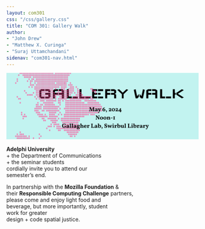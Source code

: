 ```yaml
---
layout: com301
css: "/css/gallery.css"
title: "COM 301: Gallery Walk"
author:
- "John Drew"
- "Matthew X. Curinga"
- "Suraj Uttamchandani"
sidenav: "com301-nav.html"
---
```


<img src="img/gallery-walk.png" class="img-fluid" alt="Gallery Walk">

**Adelphi University**<br>
\+ the Department of Communications<br>
\+ the seminar students<br>
cordially invite you to attend our<br>
semester’s end.<br>

In partnership with the **Mozilla Foundation** &<br>
their **Responsible Computing Challenge**
partners,<br>
please come and enjoy light food and<br>
beverage, but more importantly, student<br>
work for greater<br>
design + code spatial justice.<br>
